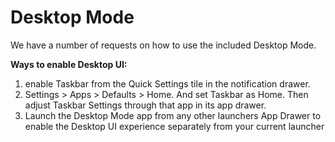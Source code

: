 # Desktop Mode

We have a number of requests on how to use the included Desktop Mode. 

**Ways to enable Desktop UI:**

1. enable Taskbar from the Quick Settings tile in the notification drawer. 
2. Settings &gt; Apps &gt; Defaults &gt; Home. And set Taskbar as Home. Then adjust Taskbar Settings through that app in its app drawer. 
3. Launch the Desktop Mode app from any other launchers App Drawer to enable the Desktop UI experience separately from your current launcher

